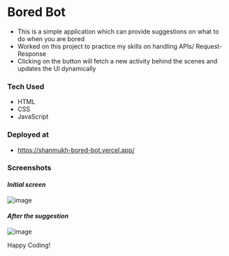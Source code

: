 # Bored Bot

- This is a simple application which can provide suggestions on what to do when you are bored
- Worked on this project to practice my skills on handling APIs/ Request-Response
- Clicking on the button will fetch a new activity behind the scenes and updates the UI dynamically

### Tech Used

- HTML
- CSS
- JavaScript

### Deployed at

- https://shanmukh-bored-bot.vercel.app/

### Screenshots

#### ___Initial screen___

![image](https://github.com/Shanmukh459/Bored-bot/assets/52078988/ed0649f0-4a17-4121-a864-188b8601371c)

#### ___After the suggestion___

![image](https://github.com/Shanmukh459/Bored-bot/assets/52078988/ce6eb6a1-172b-4cd9-949a-d69b865032d5)


Happy Coding!
